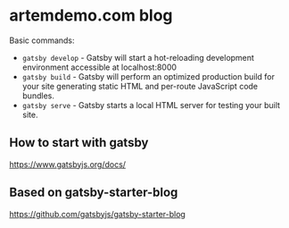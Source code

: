 # artemdemo.com blog

Basic commands:

* `gatsby develop` - Gatsby will start a hot-reloading development environment accessible at localhost:8000
* `gatsby build` - Gatsby will perform an optimized production build for your site generating static HTML and per-route JavaScript code bundles.
* `gatsby serve` - Gatsby starts a local HTML server for testing your built site.

## How to start with gatsby

https://www.gatsbyjs.org/docs/

## Based on gatsby-starter-blog

https://github.com/gatsbyjs/gatsby-starter-blog
